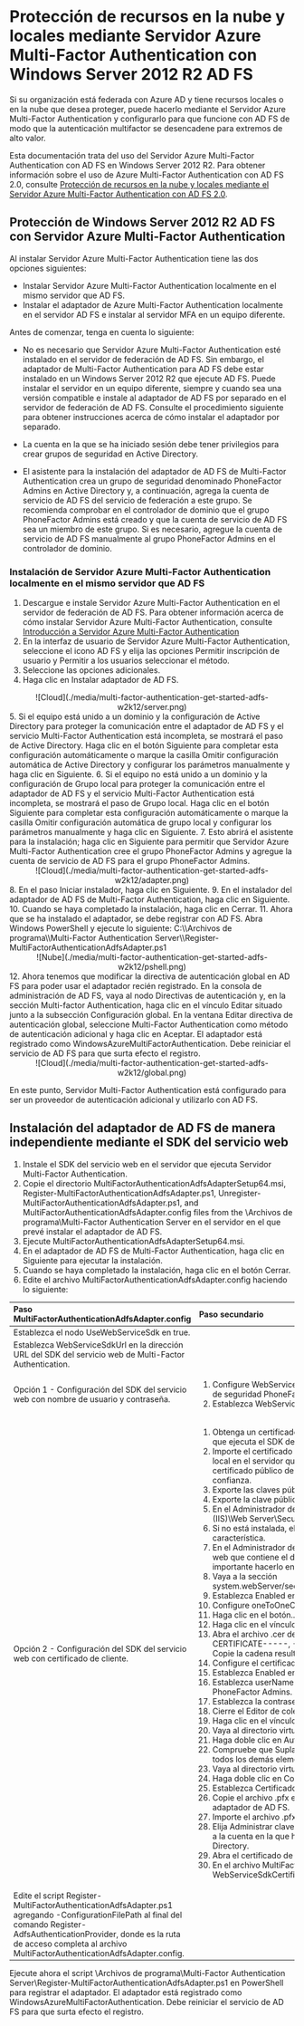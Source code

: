 <properties 
	pageTitle="Protección de recursos en la nube y locales mediante el Servidor Azure MFA con Windows Server 2012 R2 AD FS" 
	description="En esta página de Azure Multi-Factor Authentication se describe cómo empezar a trabajar con Azure MFA y AD FS en Windows Server 2012 R2." 
	services="multi-factor-authentication" 
	documentationCenter="" 
	authors="billmath" 
	manager="stevenpo" 
	editor="curtland"/>

<tags 
	ms.service="multi-factor-authentication" 
	ms.workload="identity" 
	ms.tgt_pltfrm="na" 
	ms.devlang="na" 
	ms.topic="article" 
	ms.date="02/16/2016" 
	ms.author="billmath"/>


# Protección de recursos en la nube y locales mediante Servidor Azure Multi-Factor Authentication con Windows Server 2012 R2 AD FS

Si su organización está federada con Azure AD y tiene recursos locales o en la nube que desea proteger, puede hacerlo mediante el Servidor Azure Multi-Factor Authentication y configurarlo para que funcione con AD FS de modo que la autenticación multifactor se desencadene para extremos de alto valor.

Esta documentación trata del uso del Servidor Azure Multi-Factor Authentication con AD FS en Windows Server 2012 R2. Para obtener información sobre el uso de Azure Multi-Factor Authentication con AD FS 2.0, consulte [Protección de recursos en la nube y locales mediante el Servidor Azure Multi-Factor Authentication con AD FS 2.0](multi-factor-authentication-get-started-adfs-adfs2.md).

## Protección de Windows Server 2012 R2 AD FS con Servidor Azure Multi-Factor Authentication

Al instalar Servidor Azure Multi-Factor Authentication tiene las dos opciones siguientes:

- Instalar Servidor Azure Multi-Factor Authentication localmente en el mismo servidor que AD FS. 
- Instalar el adaptador de Azure Multi-Factor Authentication localmente en el servidor AD FS e instalar al servidor MFA en un equipo diferente.

Antes de comenzar, tenga en cuenta lo siguiente:

- No es necesario que Servidor Azure Multi-Factor Authentication esté instalado en el servidor de federación de AD FS. Sin embargo, el adaptador de Multi-Factor Authentication para AD FS debe estar instalado en un Windows Server 2012 R2 que ejecute AD FS. Puede instalar el servidor en un equipo diferente, siempre y cuando sea una versión compatible e instale al adaptador de AD FS por separado en el servidor de federación de AD FS. Consulte el procedimiento siguiente para obtener instrucciones acerca de cómo instalar el adaptador por separado.

- La cuenta en la que se ha iniciado sesión debe tener privilegios para crear grupos de seguridad en Active Directory.

- El asistente para la instalación del adaptador de AD FS de Multi-Factor Authentication crea un grupo de seguridad denominado PhoneFactor Admins en Active Directory y, a continuación, agrega la cuenta de servicio de AD FS del servicio de federación a este grupo. Se recomienda comprobar en el controlador de dominio que el grupo PhoneFactor Admins está creado y que la cuenta de servicio de AD FS sea un miembro de este grupo. Si es necesario, agregue la cuenta de servicio de AD FS manualmente al grupo PhoneFactor Admins en el controlador de dominio.
  

### Instalación de Servidor Azure Multi-Factor Authentication localmente en el mismo servidor que AD FS

1. Descargue e instale Servidor Azure Multi-Factor Authentication en el servidor de federación de AD FS. Para obtener información acerca de cómo instalar Servidor Azure Multi-Factor Authentication, consulte [Introducción a Servidor Azure Multi-Factor Authentication](multi-factor-authentication-get-started-server.md)
2. En la interfaz de usuario de Servidor Azure Multi-Factor Authentication, seleccione el icono AD FS y elija las opciones Permitir inscripción de usuario y Permitir a los usuarios seleccionar el método.
3. Seleccione las opciones adicionales.
4. Haga clic en Instalar adaptador de AD FS.
<center>![Cloud](./media/multi-factor-authentication-get-started-adfs-w2k12/server.png)</center>
5. Si el equipo está unido a un dominio y la configuración de Active Directory para proteger la comunicación entre el adaptador de AD FS y el servicio Multi-Factor Authentication está incompleta, se mostrará el paso de Active Directory. Haga clic en el botón Siguiente para completar esta configuración automáticamente o marque la casilla Omitir configuración automática de Active Directory y configurar los parámetros manualmente y haga clic en Siguiente.
6. Si el equipo no está unido a un dominio y la configuración de Grupo local para proteger la comunicación entre el adaptador de AD FS y el servicio Multi-Factor Authentication está incompleta, se mostrará el paso de Grupo local. Haga clic en el botón Siguiente para completar esta configuración automáticamente o marque la casilla Omitir configuración automática de grupo local y configurar los parámetros manualmente y haga clic en Siguiente.
7. Esto abrirá el asistente para la instalación; haga clic en Siguiente para permitir que Servidor Azure Multi-Factor Authentication cree el grupo PhoneFactor Admins y agregue la cuenta de servicio de AD FS para el grupo PhoneFactor Admins.
<center>![Cloud](./media/multi-factor-authentication-get-started-adfs-w2k12/adapter.png)</center>
8. En el paso Iniciar instalador, haga clic en Siguiente.
9. En el instalador del adaptador de AD FS de Multi-Factor Authentication, haga clic en Siguiente.
10. Cuando se haya completado la instalación, haga clic en Cerrar.
11. Ahora que se ha instalado el adaptador, se debe registrar con AD FS. Abra Windows PowerShell y ejecute lo siguiente: C:\\Archivos de programa\\Multi-Factor Authentication Server\\Register-MultiFactorAuthenticationAdfsAdapter.ps1 <center>![Nube](./media/multi-factor-authentication-get-started-adfs-w2k12/pshell.png)</center>
12. Ahora tenemos que modificar la directiva de autenticación global en AD FS para poder usar el adaptador recién registrado. En la consola de administración de AD FS, vaya al nodo Directivas de autenticación y, en la sección Multi-factor Authentication, haga clic en el vínculo Editar situado junto a la subsección Configuración global. En la ventana Editar directiva de autenticación global, seleccione Multi-Factor Authentication como método de autenticación adicional y haga clic en Aceptar. El adaptador está registrado como WindowsAzureMultiFactorAuthentication. Debe reiniciar el servicio de AD FS para que surta efecto el registro.

<center>![Cloud](./media/multi-factor-authentication-get-started-adfs-w2k12/global.png)</center>

En este punto, Servidor Multi-Factor Authentication está configurado para ser un proveedor de autenticación adicional y utilizarlo con AD FS.

## Instalación del adaptador de AD FS de manera independiente mediante el SDK del servicio web
1. Instale el SDK del servicio web en el servidor que ejecuta Servidor Multi-Factor Authentication.
2. Copie el directorio MultiFactorAuthenticationAdfsAdapterSetup64.msi, Register-MultiFactorAuthenticationAdfsAdapter.ps1, Unregister-MultiFactorAuthenticationAdfsAdapter.ps1, and MultiFactorAuthenticationAdfsAdapter.config files from the \\Archivos de programa\\Multi-Factor Authentication Server en el servidor en el que prevé instalar el adaptador de AD FS.
3. Ejecute MultiFactorAuthenticationAdfsAdapterSetup64.msi.
4. En el adaptador de AD FS de Multi-Factor Authentication, haga clic en Siguiente para ejecutar la instalación.
5. Cuando se haya completado la instalación, haga clic en el botón Cerrar.
6. Edite el archivo MultiFactorAuthenticationAdfsAdapter.config haciendo lo siguiente:

Paso MultiFactorAuthenticationAdfsAdapter.config| Paso secundario
:------------- | :------------- |
Establezca el nodo UseWebServiceSdk en true.||
Establezca WebServiceSdkUrl en la dirección URL del SDK del servicio web de Multi-Factor Authentication.||
Opción 1 - Configuración del SDK del servicio web con nombre de usuario y contraseña.|<ol><li>Configure WebServiceSdkUsername como una cuenta que sea miembro del grupo de seguridad PhoneFactor Admins. Use el <domain>formato <nombreDeUsuario>.<li>Establezca WebServiceSdkPassword en la contraseña de la cuenta adecuada.</li></ol>
Opción 2 - Configuración del SDK del servicio web con certificado de cliente.|<ol><li>Obtenga un certificado de cliente de una entidad de certificación para el servidor que ejecuta el SDK del servicio web.</li><li>Importe el certificado de cliente al almacén de certificados personales del equipo local en el servidor que ejecuta el SDK del servicio web. Nota: asegúrese de que el certificado público de la entidad de certificación está en los certificados raíz de confianza.</li><li>Exporte las claves pública y privada del certificado de cliente a un archivo .pfx.</li><li>Exporte la clave pública en formato Base 64 a un archivo .cer.</li><li>En el Administrador de servidores, compruebe que está instalada la característica (IIS)\\Web Server\\Security\\Client Certificate Mapping Authentication.</li><li>Si no está instalada, elija Agregar Roles y características para agregar esta característica.</li><li>En el Administrador de IIS, haga doble clic en el Editor de configuración en el sitio web que contiene el directorio virtual del SDK del servicio web. Nota: es muy importante hacerlo en el nivel de sitio web y no en el nivel de directorio virtual.</li><li>Vaya a la sección system.webServer/security/authentication/iisClientCertificateMappingAuthentication.</li><li>Establezca Enabled en true.</li><li>Configure oneToOneCertificateMappingsEnabled como verdadero.</li><li>Haga clic en el botón... junto a oneToOneMappings.</li><li>Haga clic en el vínculo Agregar.</li><li>Abra el archivo .cer de Base 64 exportado anteriormente. Quite -----BEGIN CERTIFICATE-----, -----END CERTIFICATE----- y cualquier salto de línea. Copie la cadena resultante.</li><li>Configure el certificado en la cadena copiada en el paso anterior.</li><li>Establezca Enabled en true.</li><li>Establezca userName en una cuenta que sea miembro del grupo de seguridad PhoneFactor Admins. Utilice el <domain>formato <nombreDeUsuario>.</li><li>Establezca la contraseña en la contraseña de cuenta adecuada.</li><li>Cierre el Editor de colección.</li><li>Haga clic en el vínculo Aplicar.</li><li>Vaya al directorio virtual del SDK del servicio Web.</li><li>Haga doble clic en Autenticación.</li><li>Compruebe que Suplantación de ASP.NET y Autenticación básica están habilitadas y todos los demás elementos están deshabilitados.</li><li>Vaya al directorio virtual del SDK del servicio web de nuevo.</li><li>Haga doble clic en Configuración de SSL.</li><li>Establezca Certificados de cliente en Aceptar y haga clic en Aplicar.</li><li>Copie el archivo .pfx exportado anteriormente en el servidor que ejecuta el adaptador de AD FS.</li><li>Importe el archivo .pfx al almacén de certificados personales del equipo local.</li><li>Elija Administrar claves privadas en el menú contextual y conceda acceso de lectura a la cuenta en la que ha iniciado sesión el servicio Servicios de federación de Active Directory.</li><li>Abra el certificado de cliente y copie la huella digital de la pestaña Detalles.</li><li>En el archivo MultiFactorAuthenticationAdfsAdapter.config, configure WebServiceSdkCertificateThumbprint como la cadena copiada en el paso anterior.</li></ol>
Edite el script Register-MultiFactorAuthenticationAdfsAdapter.ps1 agregando -ConfigurationFilePath <path> al final del comando Register-AdfsAuthenticationProvider, donde <path> es la ruta de acceso completa al archivo MultiFactorAuthenticationAdfsAdapter.config.|


Ejecute ahora el script \\Archivos de programa\\Multi-Factor Authentication Server\\Register-MultiFactorAuthenticationAdfsAdapter.ps1 en PowerShell para registrar el adaptador. El adaptador está registrado como WindowsAzureMultiFactorAuthentication. Debe reiniciar el servicio de AD FS para que surta efecto el registro.




























 

 


 

 


 





 


 

























































































 


 

 






 

<!---HONumber=AcomDC_0218_2016-->